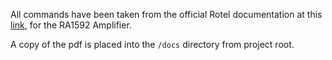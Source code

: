 All commands have been taken from the official Rotel documentation at this [link](http://rotel.com/sites/default/files/product/rs232/RA1592%20Protocol.pdf),
for the RA1592 Amplifier.

A copy of the pdf is placed into the `/docs` directory from project root.
